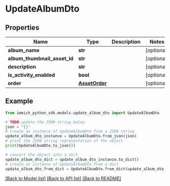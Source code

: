 # UpdateAlbumDto


## Properties

Name | Type | Description | Notes
------------ | ------------- | ------------- | -------------
**album_name** | **str** |  | [optional] 
**album_thumbnail_asset_id** | **str** |  | [optional] 
**description** | **str** |  | [optional] 
**is_activity_enabled** | **bool** |  | [optional] 
**order** | [**AssetOrder**](AssetOrder.md) |  | [optional] 

## Example

```python
from immich_python_sdk.models.update_album_dto import UpdateAlbumDto

# TODO update the JSON string below
json = "{}"
# create an instance of UpdateAlbumDto from a JSON string
update_album_dto_instance = UpdateAlbumDto.from_json(json)
# print the JSON string representation of the object
print(UpdateAlbumDto.to_json())

# convert the object into a dict
update_album_dto_dict = update_album_dto_instance.to_dict()
# create an instance of UpdateAlbumDto from a dict
update_album_dto_from_dict = UpdateAlbumDto.from_dict(update_album_dto_dict)
```
[[Back to Model list]](../README.md#documentation-for-models) [[Back to API list]](../README.md#documentation-for-api-endpoints) [[Back to README]](../README.md)


